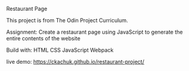Restaurant Page

This project is from The Odin Project Curriculum.

Assignment: Create a restaurant page using JavaScript to generate the entire contents of the website

Build with:
    HTML
    CSS
    JavaScript
    Webpack

live demo: https://ckachuk.github.io/restaurant-project/
